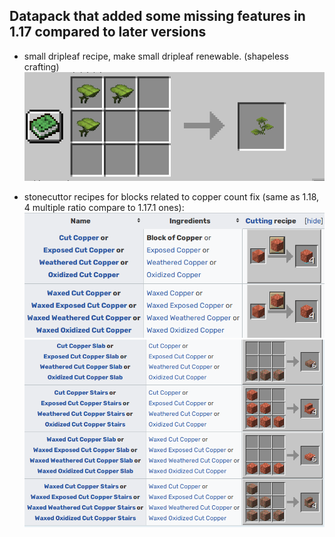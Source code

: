 ## Datapack that added some missing features in 1.17 compared to later versions
- small dripleaf recipe, make small dripleaf renewable. (shapeless crafting)
![small dripleaf](../figs/dripleaf.png)

- stonecuttor recipes for blocks related to copper count fix (same as 1.18, 4 multiple ratio compare to 1.17.1 ones):
![copper block](../figs/copper_block.png)
![copper block](../figs/slabs_stairs.png)
